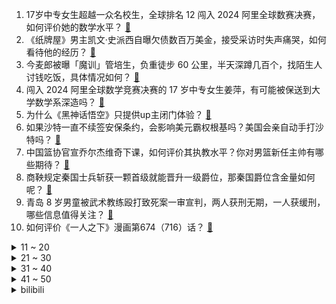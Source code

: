 1. 17岁中专女生超越一众名校生，全球排名 12 闯入 2024 阿里全球数赛决赛，如何评价她的数学水平？ [:link:](https://www.zhihu.com/question/658799326)
2. 《纸牌屋》男主凯文·史派西自曝欠债数百万美金，接受采访时失声痛哭，如何看待他的经历？ [:link:](https://www.zhihu.com/question/658743318)
3. 今麦郎被曝「魔训」管培生，负重徒步 60 公里，半天深蹲几百个，找陌生人讨钱吃饭，具体情况如何？ [:link:](https://www.zhihu.com/question/658813139)
4. 闯入 2024 阿里全球数学竞赛决赛的 17 岁中专女生姜萍，有可能被保送到大学数学系深造吗？ [:link:](https://www.zhihu.com/question/658830623)
5. 为什么《黑神话悟空》只提供up主闭门体验？ [:link:](https://www.zhihu.com/question/658762667)
6. 如果沙特一直不续签安保条约，会影响美元霸权根基吗？美国会亲自动手打沙特吗？ [:link:](https://www.zhihu.com/question/658693399)
7. 中国篮协官宣乔尔杰维奇下课，如何评价其执教水平？你对男篮新任主帅有哪些期待？ [:link:](https://www.zhihu.com/question/658834306)
8. 商鞅规定秦国士兵斩获一颗首级就能晋升一级爵位，那秦国爵位含金量如何呢？ [:link:](https://www.zhihu.com/question/496849164)
9. 青岛 8 岁男童被武术教练殴打致死案一审宣判，两人获刑无期，一人获缓刑，哪些信息值得关注？ [:link:](https://www.zhihu.com/question/658793264)
10. 如何评价《一人之下》漫画第674（716）话？ [:link:](https://www.zhihu.com/question/658834748)
<details>
<summary>11 ~ 20</summary>

11. 你只管善良一定会有回报么？ [:link:](https://www.zhihu.com/question/658586955)
12. 根据央视财经报道，东莞透明陶瓷打破国外技术垄断，如何评价这一材料创新？ [:link:](https://www.zhihu.com/question/658649812)
13. 马斯克被曝与 SpaceX 多名员工有染，具体情况如何？会带来哪些影响？ [:link:](https://www.zhihu.com/question/658747804)
14. 高考 700 分和 700 万人民币你选哪一个？ [:link:](https://www.zhihu.com/question/656599498)
15. 河北河南山东局地突破40℃ ，近来北方地区为何这么热，人类应该如何应对高温天气？ [:link:](https://www.zhihu.com/question/658699854)
16. 如果你财富自由了，你第一件事会做什么？ [:link:](https://www.zhihu.com/question/658627745)
17. 怎么开车不会对汽车造成损坏性的损伤？ [:link:](https://www.zhihu.com/question/656282896)
18. 如何评价前苏联的N1火箭？ [:link:](https://www.zhihu.com/question/25869462)
19. 总担心宝宝在幼儿园过得好不好，父母应该怎么做？ [:link:](https://www.zhihu.com/question/658100296)
20. 在物理学中，有没有哪个理论或发现让你惊叹于宇宙的秩序和和谐？ [:link:](https://www.zhihu.com/question/656301527)
</details>
<details>
<summary>21 ~ 30</summary>

21. 如何看待二战老兵感谢乌克兰正在保卫欧州？ [:link:](https://www.zhihu.com/question/658412493)
22. 每天上班前，你有和宠物特殊的告别仪式吗？ [:link:](https://www.zhihu.com/question/657776974)
23. 能分享你相册里好看的图片吗？ [:link:](https://www.zhihu.com/question/654218298)
24. 中国哪个年龄层的消费潜力最大呢？ [:link:](https://www.zhihu.com/question/658011136)
25. 如果当初日本挨了两颗原子弹后还不投降怎么办？ [:link:](https://www.zhihu.com/question/658272446)
26. 能否推荐几本交易类的书籍看看？ [:link:](https://www.zhihu.com/question/658674461)
27. 元春赐给宝玉和宝钗的端午节礼一样，是要给他们赐婚的征兆吗？ [:link:](https://www.zhihu.com/question/400329438)
28. 年龄 30+ 的女性该用什么抗老护肤品？ [:link:](https://www.zhihu.com/question/656736633)
29. 今年618有哪些防晒好物可以入手？ [:link:](https://www.zhihu.com/question/657485644)
30. 推荐一本一生值得阅读的书？ [:link:](https://www.zhihu.com/question/638955865)
</details>
<details>
<summary>31 ~ 40</summary>

31. 为什么苹果、梨加热后会变甜，而橘子橙子加热后变酸了？ [:link:](https://www.zhihu.com/question/657329965)
32. 游戏《黑神话》收藏版预约数达 59 万，你对该游戏有哪些评价？ [:link:](https://www.zhihu.com/question/658609675)
33. 被留置的领导干部中，心理素质超强的人能坚持超过三个月不? [:link:](https://www.zhihu.com/question/658545962)
34. 《歌手2024》官宣尚雯婕袁娅维冲榜歌手，你有哪些期待？ [:link:](https://www.zhihu.com/question/658807525)
35. 智能手表现在有哪些实用功能？应该怎么选择适合自己的产品呢？ [:link:](https://www.zhihu.com/question/658082560)
36. 你会把《来自深渊》奈落之底写成什么样子？（假如你是作者）？ [:link:](https://www.zhihu.com/question/66653673)
37. 为什么嫦娥计划拍的月球照片，看到的不是陨石坑，而是一个个山包呢？ [:link:](https://www.zhihu.com/question/658758034)
38. 有一只漂亮的小狗狗是种什么样的体验？ [:link:](https://www.zhihu.com/question/657272298)
39. 如何一句话来证明你是养鱼佬？ [:link:](https://www.zhihu.com/question/656524853)
40. 骑公路自行车适合在我国市区通勤吗？ [:link:](https://www.zhihu.com/question/658729751)
</details>
<details>
<summary>41 ~ 50</summary>

41. 读完陀思妥耶夫斯基后不想读别的作品了怎么办? [:link:](https://www.zhihu.com/question/656224111)
42. 当代年轻人的健康问题是因为什么？有哪些建议给年轻人？ [:link:](https://www.zhihu.com/question/658815213)
43. 如何提升身上能量？ [:link:](https://www.zhihu.com/question/652671807)
44. 当前世界局势对中国有什么影响？ [:link:](https://www.zhihu.com/question/658575601)
45. 2024 年，师范类专业还值得推荐吗？ [:link:](https://www.zhihu.com/question/656737851)
46. 高中你有遗憾吗? [:link:](https://www.zhihu.com/question/657490859)
47. 你觉得什么样的家庭才能培养出来满身阳光的孩子？ [:link:](https://www.zhihu.com/question/657978485)
48. 如何评价2024阿里巴巴数学竞赛预选赛试题? [:link:](https://www.zhihu.com/question/652949289)
49. 旅游是不是花钱买罪受? [:link:](https://www.zhihu.com/question/658608014)
50. HR 可以接受的离职原因有哪些？ [:link:](https://www.zhihu.com/question/658595390)
</details><details>
<summary>bilibili</summary>

</details>